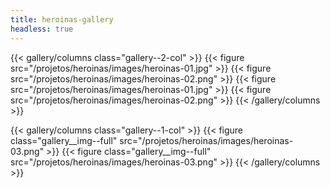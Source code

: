 ```yaml
---
title: heroinas-gallery
headless: true
---
```


{{< gallery/columns class="gallery--2-col" >}}
  {{< figure src="/projetos/heroinas/images/heroinas-01.jpg" >}}
  {{< figure src="/projetos/heroinas/images/heroinas-02.png" >}}
  {{< figure src="/projetos/heroinas/images/heroinas-01.jpg" >}}
  {{< figure src="/projetos/heroinas/images/heroinas-02.png" >}}
{{< /gallery/columns >}}

{{< gallery/columns class="gallery--1-col" >}}
  {{< figure class="gallery__img--full" src="/projetos/heroinas/images/heroinas-03.png" >}}
  {{< figure class="gallery__img--full" src="/projetos/heroinas/images/heroinas-03.png" >}}
{{< /gallery/columns >}}
